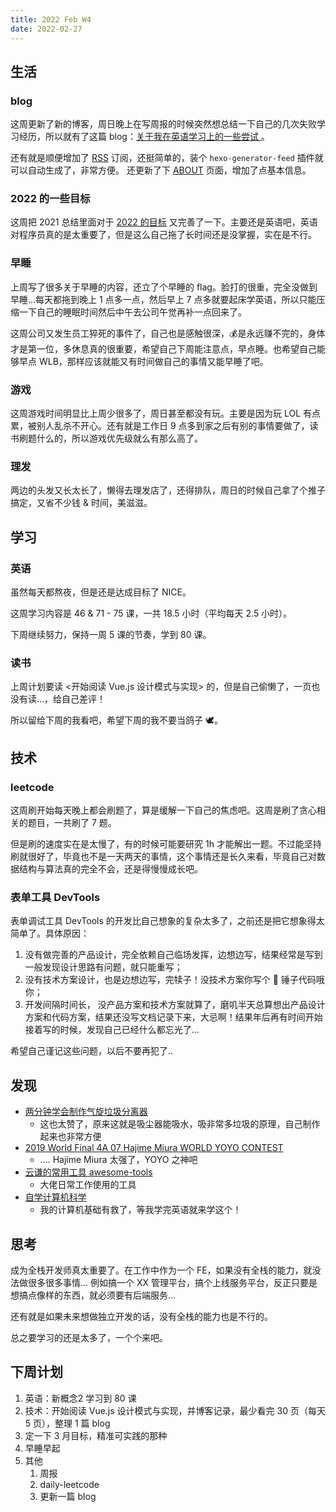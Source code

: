 ```yaml
---
title: 2022 Feb W4
date: 2022-02-27
---
```


## 生活

### blog

这周更新了新的博客，周日晚上在写周报的时候突然想总结一下自己的几次失败学习经历，所以就有了这篇 blog：[关于我在英语学习上的一些尝试
](/2022/02/27/2022/my-attempt-at-learning-english/)。

还有就是顺便增加了 [RSS](/atom.xml) 订阅，还挺简单的，装个 `hexo-generator-feed` 插件就可以自动生成了，非常方便。 还更新了下 [ABOUT](/about) 页面，增加了点基本信息。

### 2022 的一些目标

这周把 2021 总结里面对于 [2022 的目标](/2022/02/20/2022/2021-summary/#2022-Goals) 又完善了一下。主要还是英语吧，英语对程序员真的是太重要了，但是这么自己拖了长时间还是没掌握，实在是不行。

### 早睡

上周写了很多关于早睡的内容，还立了个早睡的 flag。脸打的很重，完全没做到早睡...每天都拖到晚上 1 点多一点，然后早上 7 点多就要起床学英语，所以只能压缩一下自己的睡眠时间然后中午去公司午觉再补一点回来了。

这周公司又发生员工猝死的事件了，自己也是感触很深，💰是永远赚不完的，身体才是第一位，多休息真的很重要，希望自己下周能注意点，早点睡。也希望自己能够早点 WLB，那样应该就能又有时间做自己的事情又能早睡了吧。

### 游戏

这周游戏时间明显比上周少很多了，周日甚至都没有玩。主要是因为玩 LOL 有点累，被别人乱杀不开心。还有就是工作日 9 点多到家之后有别的事情要做了，读书刷题什么的，所以游戏优先级就么有那么高了。

### 理发

两边的头发又长太长了，懒得去理发店了，还得排队，周日的时候自己拿了个推子搞定，又省不少钱 & 时间，美滋滋。

## 学习

### 英语

虽然每天都熬夜，但是还是达成目标了 NICE。

这周学习内容是 46 & 71 - 75 课，一共 18.5 小时（平均每天 2.5 小时）。

下周继续努力，保持一周 5 课的节奏，学到 80 课。

### 读书

上周计划要读 <开始阅读 Vue.js 设计模式与实现> 的，但是自己偷懒了，一页也没有读...，给自己差评！

所以留给下周的我看吧，希望下周的我不要当鸽子 🕊。

## 技术

### leetcode

这周刷开始每天晚上都会刷题了，算是缓解一下自己的焦虑吧。这周是刷了贪心相关的题目，一共刷了 7 题。

但是刷的速度实在是太慢了，有的时候可能要研究 1h 才能解出一题。不过能坚持刷就很好了，毕竟也不是一天两天的事情，这个事情还是长久来看，毕竟自己对数据结构与算法真的完全不会，还是得慢慢成长吧。

### 表单工具 DevTools

表单调试工具 DevTools 的开发比自己想象的复杂太多了，之前还是把它想象得太简单了。具体原因：

1. 没有做完善的产品设计，完全依赖自己临场发挥，边想边写，结果经常是写到一般发现设计思路有问题，就只能重写；
2. 没有技术方案设计，也是边想边写，完犊子！没技术方案你写个 🔨 锤子代码哦你；
3. 开发间隔时间长， 没产品方案和技术方案就算了，磨叽半天总算想出产品设计方案和代码方案，结果还没写文档记录下来，大忌啊！结果年后再有时间开始接着写的时候，发现自己已经什么都忘光了...

希望自己谨记这些问题，以后不要再犯了..


## 发现

- [两分钟学会制作气旋垃圾分离器](https://www.bilibili.com/video/BV1mb4y1H7jF)
   - 这也太赞了，原来这就是吸尘器能吸水，吸非常多垃圾的原理，自己制作起来也非常方便
- [2019 World Final 4A 07 Hajime Miura WORLD YOYO CONTEST](https://www.bilibili.com/video/av63610679?from=search&seid=7002975511378983218&spm_id_from=333.337.0.0)
   - .... Hajime Miura 太强了，YOYO 之神吧
- [云谦的常用工具 awesome-tools](https://github.com/sorrycc/awesome-tools)
  - 大佬日常工作使用的工具
- [自学计算机科学](https://github.com/izackwu/TeachYourselfCS-CN/blob/master/TeachYourselfCS-CN.md)
  - 我的计算机基础有救了，等我学完英语就来学这个！

## 思考

成为全栈开发师真太重要了。在工作中作为一个 FE，如果没有全栈的能力，就没法做很多很多事情... 例如搞一个 XX 管理平台，搞个上线服务平台，反正只要是想搞点像样的东西，就必须要有后端服务...

还有就是如果未来想做独立开发的话，没有全栈的能力也是不行的。

总之要学习的还是太多了，一个个来吧。

## 下周计划

1. 英语：新概念2 学习到 80 课
3. 技术：开始阅读 Vue.js 设计模式与实现，并博客记录，最少看完 30 页（每天 5 页），整理 1 篇 blog
4. 定一下 3 月目标，精准可实践的那种
2. 早睡早起
5. 其他
    1. 周报
    2. daily-leetcode
    3. 更新一篇 blog
